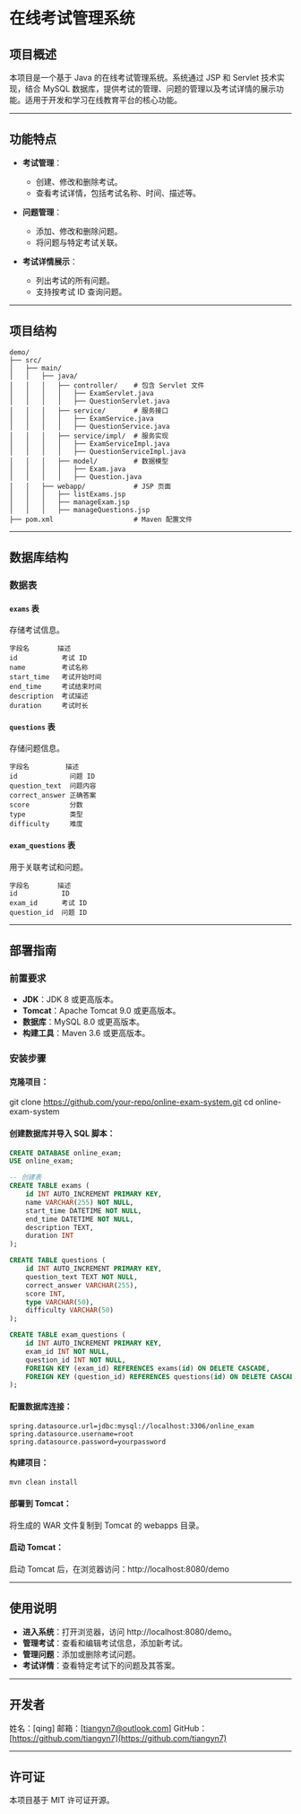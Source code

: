 # 在线考试管理系统

## 项目概述

本项目是一个基于 Java 的在线考试管理系统。系统通过 JSP 和 Servlet 技术实现，结合 MySQL 数据库，提供考试的管理、问题的管理以及考试详情的展示功能。适用于开发和学习在线教育平台的核心功能。

---

## 功能特点

- **考试管理**：
  - 创建、修改和删除考试。
  - 查看考试详情，包括考试名称、时间、描述等。
  
- **问题管理**：
  - 添加、修改和删除问题。 
  - 将问题与特定考试关联。
  
- **考试详情展示**：
  - 列出考试的所有问题。
  - 支持按考试 ID 查询问题。

---

## 项目结构

```plaintext
demo/
├── src/
│   ├── main/
│   │   ├── java/
│   │   │   ├── controller/    # 包含 Servlet 文件
│   │   │   │   ├── ExamServlet.java
│   │   │   │   ├── QuestionServlet.java
│   │   │   ├── service/       # 服务接口
│   │   │   │   ├── ExamService.java
│   │   │   │   ├── QuestionService.java
│   │   │   ├── service/impl/  # 服务实现
│   │   │   │   ├── ExamServiceImpl.java
│   │   │   │   ├── QuestionServiceImpl.java
│   │   │   ├── model/         # 数据模型
│   │   │   │   ├── Exam.java
│   │   │   │   ├── Question.java
│   │   ├── webapp/            # JSP 页面
│   │   │   ├── listExams.jsp
│   │   │   ├── manageExam.jsp
│   │   │   ├── manageQuestions.jsp
├── pom.xml                    # Maven 配置文件
```

---

## 数据库结构

### 数据表

#### `exams` 表

存储考试信息。

```plaintext
字段名       描述           
id           考试 ID        
name         考试名称       
start_time   考试开始时间   
end_time     考试结束时间   
description  考试描述       
duration     考试时长       
```

#### `questions` 表

存储问题信息。

```plaintext
字段名         描述           
id             问题 ID        
question_text  问题内容       
correct_answer 正确答案       
score          分数           
type           类型           
difficulty     难度           
```

#### `exam_questions` 表

用于关联考试和问题。

```plaintext
字段名       描述           
id           ID             
exam_id      考试 ID        
question_id  问题 ID        
```

---

## 部署指南

### 前置要求
- **JDK**：JDK 8 或更高版本。
- **Tomcat**：Apache Tomcat 9.0 或更高版本。
- **数据库**：MySQL 8.0 或更高版本。
- **构建工具**：Maven 3.6 或更高版本。


### 安装步骤

#### 克隆项目：
git clone https://github.com/your-repo/online-exam-system.git
cd online-exam-system

#### 创建数据库并导入 SQL 脚本：

```sql
CREATE DATABASE online_exam;
USE online_exam;

-- 创建表
CREATE TABLE exams (
    id INT AUTO_INCREMENT PRIMARY KEY,
    name VARCHAR(255) NOT NULL,
    start_time DATETIME NOT NULL,
    end_time DATETIME NOT NULL,
    description TEXT,
    duration INT
);

CREATE TABLE questions (
    id INT AUTO_INCREMENT PRIMARY KEY,
    question_text TEXT NOT NULL,
    correct_answer VARCHAR(255),
    score INT,
    type VARCHAR(50),
    difficulty VARCHAR(50)
);

CREATE TABLE exam_questions (
    id INT AUTO_INCREMENT PRIMARY KEY,
    exam_id INT NOT NULL,
    question_id INT NOT NULL,
    FOREIGN KEY (exam_id) REFERENCES exams(id) ON DELETE CASCADE,
    FOREIGN KEY (question_id) REFERENCES questions(id) ON DELETE CASCADE
);
```

#### 配置数据库连接：

```properties
spring.datasource.url=jdbc:mysql://localhost:3306/online_exam
spring.datasource.username=root
spring.datasource.password=yourpassword
```

#### 构建项目：

```bash
mvn clean install
```

#### 部署到 Tomcat：
将生成的 WAR 文件复制到 Tomcat 的 webapps 目录。

#### 启动 Tomcat：
启动 Tomcat 后，在浏览器访问：http://localhost:8080/demo


---

## 使用说明
- **进入系统**：打开浏览器，访问 http://localhost:8080/demo。
- **管理考试**：查看和编辑考试信息，添加新考试。
- **管理问题**：添加或删除考试问题。
- **考试详情**：查看特定考试下的问题及其答案。


---

## 开发者
姓名：[qing]
邮箱：[tiangyn7@outlook.com]
GitHub：[https://github.com/tiangyn7](https://github.com/tiangyn7)


---

## 许可证
本项目基于 MIT 许可证开源。
